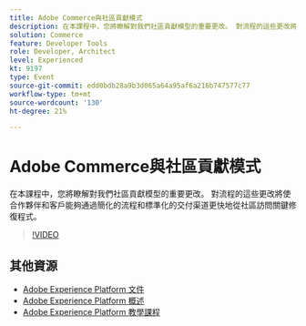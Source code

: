 ```yaml
---
title: Adobe Commerce與社區貢獻模式
description: 在本課程中，您將瞭解對我們社區貢獻模型的重要更改。 對流程的這些更改將使合作夥伴和客戶能夠通過簡化的流程和標準化的交付渠道更快地從社區訪問關鍵修復程式。
solution: Commerce
feature: Developer Tools
role: Developer, Architect
level: Experienced
kt: 9197
type: Event
source-git-commit: edd0bdb28a9b3d065a64a95af6a216b747577c77
workflow-type: tm+mt
source-wordcount: '130'
ht-degree: 21%

---
```


# Adobe Commerce與社區貢獻模式

在本課程中，您將瞭解對我們社區貢獻模型的重要更改。 對流程的這些更改將使合作夥伴和客戶能夠通過簡化的流程和標準化的交付渠道更快地從社區訪問關鍵修復程式。

>[!VIDEO](https://video.tv.adobe.com/v/337766/?quality=12&learn=on&hidetitle=true)

## 其他資源

- [Adobe Experience Platform 文件](https://experienceleague.adobe.com/docs/experience-platform.html)
- [Adobe Experience Platform 概述](https://experienceleague.adobe.com/docs/experience-platform/landing/home.html?lang=zh-Hant)
- [Adobe Experience Platform 教學課程](https://experienceleague.adobe.com/docs/platform-learn/tutorials/overview.html?lang=zh-Hant)
